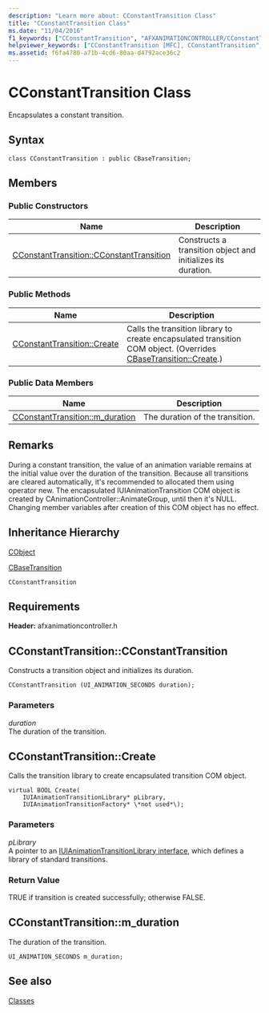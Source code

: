 ```yaml
---
description: "Learn more about: CConstantTransition Class"
title: "CConstantTransition Class"
ms.date: "11/04/2016"
f1_keywords: ["CConstantTransition", "AFXANIMATIONCONTROLLER/CConstantTransition", "AFXANIMATIONCONTROLLER/CConstantTransition::CConstantTransition", "AFXANIMATIONCONTROLLER/CConstantTransition::Create", "AFXANIMATIONCONTROLLER/CConstantTransition::m_duration"]
helpviewer_keywords: ["CConstantTransition [MFC], CConstantTransition", "CConstantTransition [MFC], Create", "CConstantTransition [MFC], m_duration"]
ms.assetid: f6fa4780-a71b-4cd6-80aa-d4792ace36c2
---
```

# CConstantTransition Class

Encapsulates a constant transition.

## Syntax

```
class CConstantTransition : public CBaseTransition;
```

## Members

### Public Constructors

|Name|Description|
|----------|-----------------|
|[CConstantTransition::CConstantTransition](#cconstanttransition)|Constructs a transition object and initializes its duration.|

### Public Methods

|Name|Description|
|----------|-----------------|
|[CConstantTransition::Create](#create)|Calls the transition library to create encapsulated transition COM object. (Overrides [CBaseTransition::Create](../../mfc/reference/cbasetransition-class.md#create).)|

### Public Data Members

|Name|Description|
|----------|-----------------|
|[CConstantTransition::m_duration](#m_duration)|The duration of the transition.|

## Remarks

During a constant transition, the value of an animation variable remains at the initial value over the duration of the transition. Because all transitions are cleared automatically, it's recommended to allocated them using operator new. The encapsulated IUIAnimationTransition COM object is created by CAnimationController::AnimateGroup, until then it's NULL. Changing member variables after creation of this COM object has no effect.

## Inheritance Hierarchy

[CObject](../../mfc/reference/cobject-class.md)

[CBaseTransition](../../mfc/reference/cbasetransition-class.md)

`CConstantTransition`

## Requirements

**Header:** afxanimationcontroller.h

## <a name="cconstanttransition"></a> CConstantTransition::CConstantTransition

Constructs a transition object and initializes its duration.

```
CConstantTransition (UI_ANIMATION_SECONDS duration);
```

### Parameters

*duration*<br/>
The duration of the transition.

## <a name="create"></a> CConstantTransition::Create

Calls the transition library to create encapsulated transition COM object.

```
virtual BOOL Create(
    IUIAnimationTransitionLibrary* pLibrary,
    IUIAnimationTransitionFactory* \*not used*\);
```

### Parameters

*pLibrary*<br/>
A pointer to an [IUIAnimationTransitionLibrary interface](/windows/win32/api/uianimation/nn-uianimation-iuianimationtransitionlibrary), which defines a library of standard transitions.

### Return Value

TRUE if transition is created successfully; otherwise FALSE.

## <a name="m_duration"></a> CConstantTransition::m_duration

The duration of the transition.

```
UI_ANIMATION_SECONDS m_duration;
```

## See also

[Classes](../../mfc/reference/mfc-classes.md)
